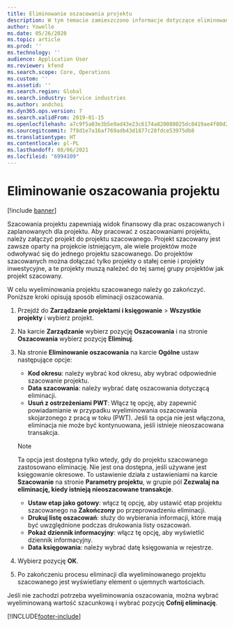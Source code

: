 ```yaml
---
title: Eliminowanie oszacowania projektu
description: W tym temacie zamieszczono informacje dotyczące eliminowania oszacowania projektu po jego zakończeniu.
author: Yowelle
ms.date: 05/26/2020
ms.topic: article
ms.prod: ''
ms.technology: ''
audience: Application User
ms.reviewer: kfend
ms.search.scope: Core, Operations
ms.custom: ''
ms.assetid: ''
ms.search.region: Global
ms.search.industry: Service industries
ms.author: andchoi
ms.dyn365.ops.version: 7
ms.search.validFrom: 2019-01-15
ms.openlocfilehash: a7c9f5a03e3b5e9ad43e23c6174a820088025dc8419ae4f80d247d69e80c8038
ms.sourcegitcommit: 7f8d1e7a16af769adb43d1877c28fdce53975db8
ms.translationtype: HT
ms.contentlocale: pl-PL
ms.lasthandoff: 08/06/2021
ms.locfileid: "6994109"
---
```

# <a name="eliminate-a-project-estimate"></a>Eliminowanie oszacowania projektu

[!include [banner](../includes/banner.md)]

Szacowania projektu zapewniają widok finansowy dla prac oszacowanych i zaplanowanych dla projektu. Aby pracować z oszacowaniami projektu, należy załączyć projekt do projektu szacowanego. Projekt szacowany jest zawsze oparty na projekcie istniejącym, ale wiele projektów może odwoływać się do jednego projektu szacowanego. Do projektów szacowanych można dołączać tylko projekty o stałej cenie i projekty inwestycyjne, a te projekty muszą należeć do tej samej grupy projektów jak projekt szacowany.

W celu wyeliminowania projektu szacowanego należy go zakończyć. Poniższe kroki opisują sposób eliminacji oszacowania.

1. Przejdź do **Zarządzanie projektami i księgowanie** > **Wszystkie projekty** i wybierz projekt. 
2. Na karcie **Zarządzanie** wybierz pozycję **Oszacowania** i na stronie **Oszacowania** wybierz pozycję **Eliminuj**.
3. Na stronie **Eliminowanie oszacowania** na karcie **Ogólne** ustaw następujące opcje:

   - **Kod okresu**: należy wybrać kod okresu, aby wybrać odpowiednie szacowanie projektu. 
   - **Data szacowania**: należy wybrać datę oszacowania dotyczącą eliminacji.
   - **Usuń z ostrzeżeniami PWT**: Włącz tę opcję, aby zapewnić powiadamianie w przypadku wyeliminowania oszacowania skojarzonego z pracą w toku (PWT). Jeśli ta opcja nie jest włączona, eliminacja nie może być kontynuowana, jeśli istnieje nieoszacowana transakcja. 
   > [!NOTE]
   > Ta opcja jest dostępna tylko wtedy, gdy do projektu szacowanego zastosowano eliminację. Nie jest ona dostępna, jeśli używane jest księgowanie okresowe. To ustawienie działa z ustawieniami na karcie **Szacowanie** na stronie **Parametry projektu**, w grupie pól **Zezwalaj na eliminację, kiedy istnieją nieoszacowane transakcje**.
   - **Ustaw etap jako gotowy**: włącz tę opcję, aby ustawić etap projektu szacowanego na **Zakończony** po przeprowadzeniu eliminacji.
   - **Drukuj listę oszacowań**: służy do wybierania informacji, które mają być uwzględnione podczas drukowania listy oszacowań.
   - **Pokaż dziennik informacyjny**: włącz tę opcję, aby wyświetlić dziennik informacyjny.
   - **Data księgowania**: należy wybrać datę księgowania w rejestrze.

4.  Wybierz pozycję **OK**.
5. Po zakończeniu procesu eliminacji dla wyeliminowanego projektu szacowanego jest wyświetlany element o ujemnych wartościach. 

Jeśli nie zachodzi potrzeba wyeliminowania oszacowania, można wybrać wyeliminowaną wartość szacunkową i wybrać pozycję **Cofnij eliminację**.   


[!INCLUDE[footer-include](../includes/footer-banner.md)]